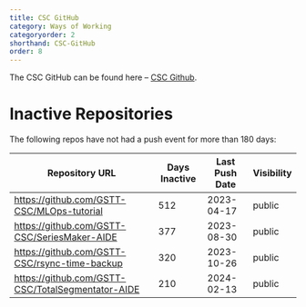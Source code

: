 ```yaml
---
title: CSC GitHub
category: Ways of Working
categoryorder: 2
shorthand: CSC-GitHub
order: 8
---
```


The CSC GitHub can be found here – <a href="https://github.com/GSTT-CSC/">CSC Github</a>.

# Inactive Repositories

The following repos have not had a push event for more than 180 days:

| Repository URL | Days Inactive | Last Push Date | Visibility |
| --- | --- | --- | --- |
| https://github.com/GSTT-CSC/MLOps-tutorial | 512 | 2023-04-17 | public |
| https://github.com/GSTT-CSC/SeriesMaker-AIDE | 377 | 2023-08-30 | public |
| https://github.com/GSTT-CSC/rsync-time-backup | 320 | 2023-10-26 | public |
| https://github.com/GSTT-CSC/TotalSegmentator-AIDE | 210 | 2024-02-13 | public |
